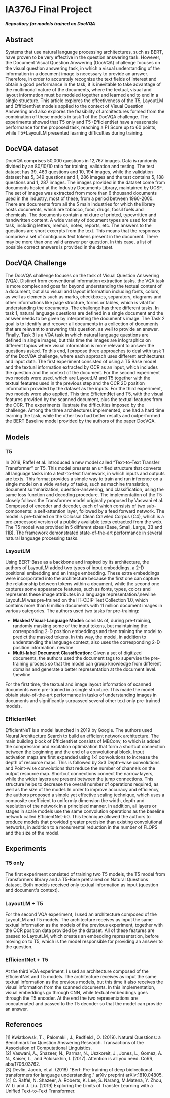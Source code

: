 # IA376J Final Project 
##### Repository for models trained on DocVQA

## Abstract
Systems that use natural language processing architectures, such as BERT, have proven to be very effective in the question answering task. However, the Document Visual Question Answering (DocVQA) challenge focuses on the visual question answering task, in which a visual understanding of the information in a document image is necessary to provide an answer. Therefore, in order to accurately recognize the text fields of interest and obtain a good performance in the task, it is inevitable to take advantage of the multimodal nature of the documents, where the textual, visual and layout information must be modeled together and learned end to end in a single structure. This article explores the effectiveness of the T5, LayoutLM and EffficientNet models applied to the context of Visual Question Answering and also explores the feasibility of architectures formed from the combination of these models in task 1 of the DocVQA challenge. The experiments showed that T5 only and T5+EfficientNet have a reasonable performance for the proposed task, reaching a F1 Score up to 60 points, while T5+LayoutLM presented learning difficulties during training.

## DocVQA dataset

DocVQA comprises 50,000 questions in 12,767 images. Data is randomly divided by an 80/10/10 ratio for training, validation and testing. The test dataset has 39, 463 questions and 10, 194 images, while the validation dataset has 5, 349 questions and 1, 286 images and the test contains 5, 188 questions and 1, 287 images.
The images provided in the dataset come from documents hosted at the Industry Documents Library, maintained by UCSF. The set of images was extracted from more than 6 thousand documents used in the industry, most of these, from a period between 1960-2000. There are documents from all the 5 main industries for which the library hosts documents, which are tobacco, food, drugs, fossil fuels and chemicals. The documents contain a mixture of printed, typewritten and handwritten content. A wide variety of document types are used for this task, including letters, memos, notes, reports, etc. The answers to the questions are short excerpts from the text. This means that the responses comprise a set of contiguous text tokens present in the document. There may be more than one valid answer per question. In this case, a list of possible correct answers is provided in the dataset.

## DocVQA Challenge

The DocVQA challenge focuses on the task of Visual Question Answering (VQA). Distinct from conventional information extraction tasks, the VQA task is more complex and goes far beyond understanding the textual content of a document, but also visual and layout information including fonts, colors, as well as elements such as marks, checkboxes, separators, diagrams and other informations like page structure, forms or tables, which is vital for understanding the documents. The challenge has three different tasks. In task 1, natural language questions are defined in a single document and the answer needs to be given by interpreting the document's image. The Task 2 goal is to identify and recover all documents in a collection of documents that are relevant to answering this question, as well to provide an answer. Finally, Task 3 is a VQA task in which natural language questions are defined in single images, but this time the images are infographics on different topics where visual information is more relevant to answer the questions asked.
To this end, I propose three approaches to deal with task 1 of the DocVQA challenge, where each approach uses different architectures and input data. The first experiment consisted of using a T5 Base model and the textual information extracted by OCR as an input, which includes the question and the context of the document. For the second experiment two models were used, which are LayoutLM and T5 together with the textual features used in the previous step and the OCR 2D position information provided by the dataset as the inputs. For the third experiment, two models were also applied. This time EfficientNet and T5, with the visual features provided by the scanned document, plus the textual features from the OCR. The experiments illustrate the difficulties imposed by the challenge. Among the three architectures implemented, one had a hard time learning the task, while the other two had better results and outperformed the BERT Baseline model provided by the authors of the paper DocVQA.

## Models
### T5

In 2019, Raffel et al. introduced a new model called “Text-to-Text Transfer Transformer” or T5. This model presents an unified structure that converts all language tasks into a text-to-text framework, in which inputs and outputs are texts. This format provides a simple way to train and run inference on a single model on a wide variety of tasks, such as machine translation, document summarization, question-answering, and classification, using the same loss function and decoding procedure. The implementation of the T5 closely follows the Transformer model originally proposed by Vaswani et al. Composed of encoder and decoder, each of which consists of two sub-components: a self-attention layer, followed by a feed forward network. The model is pre-trained on the Colossal Clean Crawled Corpus (C4), which is a pre-processed version of a publicly available texts extracted from the web. The T5 model was provided in 5 different sizes (Base, Small, Large, 3B and 11B). The framework demonstrated state-of-the-art performance in several natural language processing tasks.

### LayoutLM

Using BERT-Base as a backbone and inspired by its architecture, the authors of LayoutLM added two types of input embeddings, a 2-D positional embedding and an image embedding. These extra embeddings were incorporated into the architecture because the first one can capture the relationship between tokens within a document, while the second one captures some appearance features, such as fonts, types, colors and represents these image attributes in a language representation.\newline
LayoutLM was pre-trained on the IIT-CDIP Test Collection 1.0, which contains more than 6 million documents with 11 million document images in various categories. The authors used two tasks for pre-training:
* **Masked Visual-Language Model:** consists of, during pre-training, randomly masking some of the input tokens, but maintaining the corresponding 2-D position embeddings and then training the model to predict the masked tokens. In this way, the model, in addition to understanding the language context, also uses the corresponding 2-D position information. newline
* **Multi-label Document Classification:** Given a set of digitized documents, the authors used the document tags to supervise the pre-training process so that the model can group knowledge from different domains and generate a better representation at the document level. \newline

For the first time, the textual and image layout information of scanned documents were pre-trained in a single structure. This made the model obtain state-of-the-art performance in tasks of understanding images in documents and significantly surpassed several other text only pre-trained models.

### EfficientNet

EfficientNeT is a model launched in 2019 by Google. The authors used Neural Architecture Search to build an efficient network architecture. The main building block of EfficientNet consists of MBConv, to which is added the compression and excitation optimization that form a shortcut connection between the beginning and the end of a convolutional block. Input activation maps are first expanded using 1x1 convolutions to increase the depth of resource maps. This is followed by 3x3 Depth-wise convolutions and Point-wise convolutions that reduce the number of channels on the output resource map. Shortcut connections connect the narrow layers, while the wider layers are present between the jump connections. This structure helps to decrease the overall number of operations required, as well as the size of the model. In order to improve accuracy and efficiency, the authors proposed a simple yet effective scaling technique, which uses a composite coefficient to uniformly dimension the width, depth and resolution of the network in a principled manner. In addition, all layers or stages in scale models use the same convolution operations as the baseline network called EfficientNet-b0. This technique allowed the authors to produce models that provided greater precision than existing convolutional networks, in addition to a monumental reduction in the number of FLOPS and the size of the model.

## Experiments
### T5 only

The first experiment consisted of training two T5 models, the T5 model from Transformers library and a T5-Base pretrained on Natural Questions dataset. Both models received only textual information as input (question and document's context).

### LayoutLM + T5 

For the second VQA experiment, I used an architecture composed of the LayoutLM and T5 models. The architecture receives as input the same textual information as the models of the previous experiment, together with the OCR position data provided by the dataset. All of these features are passed to LayoutLM, which creates an embedding representation, before moving on to T5, which is the model responsible for providing an answer to the question.

### EfficientNet + T5

At the third VQA experiment, I used an architecture composed of the EfficientNet and T5 models. The architecture receives as input the same textual information as the previous models, but this time it also receives the visual information from the scanned documents. In this implementation, visual embeddings go through CNN, while textual embeddings goes through the T5 encoder. At the end the two representations are concatenated and passed to the T5 decoder so that the model can provide an answer.

## References
[1] Kwiatkowsk, T ., Palomaki , J., Redfield , O. (2019). Natural Questions: a Benchmark for Question Answering Research. Transactions of the Association of Computational Linguistics. <br />
[2] Vaswani, A., Shazeer, N., Parmar, N., Uszkoreit, J., Jones, L., Gomez, A. N., Kaiser, L., and Polosukhin, I. (2017). Attention is all you need. CoRR, abs/1706.03762.<br />
[3] Devlin, Jacob, et al. (2018) "Bert: Pre-training of deep bidirectional transformers for language understanding." arXiv preprint arXiv:1810.04805.<br />
[4] C. Raffel, N. Shazeer, A. Roberts, K. Lee, S. Narang, M.Matena, Y. Zhou, W. Li and J. Liu. (2019) Exploring the Limits of Transfer Learning with a Unified Text-to-Text Transformer.  <br />
